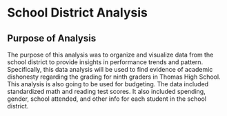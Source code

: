 # School District Analysis
## Purpose of Analysis
The purpose of this analysis was to organize and visualize data from the school district to provide insights in performance trends and pattern. Specifically, this data analysis will be used to find evidence of academic dishonesty regarding the grading for ninth graders in Thomas High School. This analysis is also going to be used for budgeting. The data included standardized math and reading test scores. It also included spending, gender, school attended, and other info for each student in the school district. 
